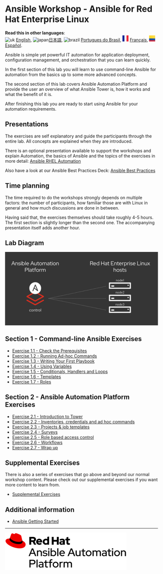 # Ansible Workshop - Ansible for Red Hat Enterprise Linux

**Read this in other languages**:
<br>![uk](../../images/uk.png) [English](README.md),  ![japan](../../images/japan.png)[日本語](README.ja.md), ![brazil](../../images/brazil.png) [Portugues do Brasil](README.pt-br.md), ![france](../../images/fr.png) [Français](README.fr.md), ![Español](../../images/col.png) [Español](README.es.md).
<br>

Ansible is simple yet powerful IT automation for application deployment, configuration management, and orchestration that you can learn quickly.

In the first section of this lab you will learn to use command-line Ansible for automation from the basics up to some more advanced concepts.

The second section of this lab covers Ansible Automation Platform and provide the user an overview of what Ansible Tower is, how it works and what the benefit of it is.

After finishing this lab you are ready to start using Ansible for your automation requirements.

## Presentations

The exercises are self explanatory and guide the participants through the entire lab. All concepts are explained when they are introduced.

There is an optional presentation available to support the workshops and explain Automation, the basics of Ansible and the topics of the exercises in more detail:
[Ansible RHEL Automation](../../decks/ansible_rhel.pdf)

Also have a look at our Ansible Best Practices Deck:
[Ansible Best Practices](../../decks/ansible_best_practices.pdf)

## Time planning

The time required to do the workshops strongly depends on multiple factors: the number of participants, how familiar those are with Linux in general and how much discussions are done in between.

Having said that, the exercises themselves should take roughly 4-5 hours. The first section is slightly longer than the second one. The accompanying presentation itself adds another hour.

## Lab Diagram

![ansible rhel lab diagram](../../images/rhel_lab_diagram.png)

## Section 1 - Command-line Ansible Exercises

 - [Exercise 1.1 - Check the Prerequisites](1.1-setup)
 - [Exercise 1.2 - Running Ad-hoc Commands](1.2-adhoc)
 - [Exercise 1.3 - Writing Your First Playbook](1.3-playbook)
 - [Exercise 1.4 - Using Variables](1.4-variables)
 - [Exercise 1.5 - Conditionals, Handlers and Loops](1.5-handlers)
 - [Exercise 1.6 - Templates](1.6-templates)
 - [Exercise 1.7 - Roles](1.7-role)

## Section 2 - Ansible Automation Platform Exercises

 - [Exercise 2.1 - Introduction to Tower](2.1-intro)
 - [Exercise 2.2 - Inventories, credentials and ad hoc commands](2.2-cred)
 - [Exercise 2.3 - Projects & job templates](2.3-projects)
 - [Exercise 2.4 - Surveys](2.4-surveys)
 - [Exercise 2.5 - Role based access control](2.5-rbac)
 - [Exercise 2.6 - Workflows](2.6-workflows)
 - [Exercise 2.7 - Wrap up](2.7-wrap)

## Supplemental Exercises

There is also a series of exercises that go above and beyond our normal workshop content.  Please check out our supplemental exercises if you want more content to learn from.  

 - [Supplemental Exercises](supplemental)

## Additional information

 - [Ansible Getting Started](http://docs.ansible.com/ansible/latest/intro_getting_started.html)

---
![Red Hat Ansible Automation](../../images/rh-ansible-automation-platform.png)
